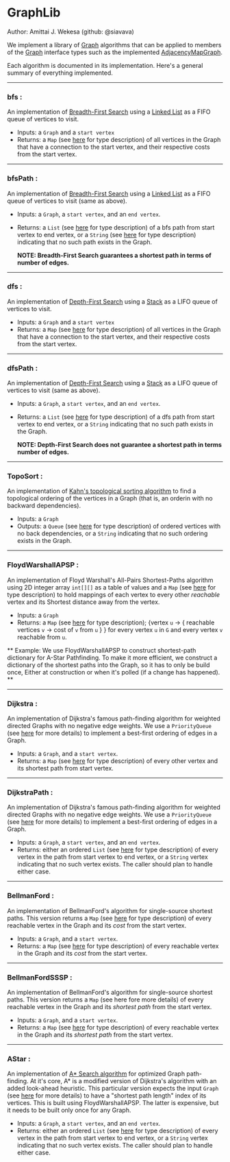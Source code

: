 # GraphLib
Author: Amittai J. Wekesa (github: @siavava)

We implement a library of [Graph](https://en.wikipedia.org/wiki/Graph_(discrete_mathematics)) 
algorithms that can be
applied to members of the [Graph](../Data%20Structures/Graph.java) interface types such
as the implemented [AdjacencyMapGraph](../Data%20Structures/AdjacencyMapGraph.java).

Each algorithm is documented in its implementation. Here's a general summary of 
everything implemented.

***

### bfs : 
An implementation of [Breadth-First Search](https://en.wikipedia.org/wiki/Breadth-first_search) using a 
[Linked List](https://docs.oracle.com/javase/7/docs/api/java/util/LinkedList.html) as a 
FIFO queue of vertices to visit. 

* Inputs: a `Graph` and a `start vertex`
* Returns: a `Map` (see [here](https://docs.oracle.com/javase/8/docs/api/java/util/Map.html)
  for type description) of all vertices
  in the Graph that have a connection to the start vertex, and their
  respective costs from the start vertex.
  
***

### bfsPath :
An implementation of [Breadth-First Search](https://en.wikipedia.org/wiki/Breadth-first_search)
using a [Linked List](https://docs.oracle.com/javase/7/docs/api/java/util/LinkedList.html) as a
FIFO queue of vertices to visit (same as above).

* Inputs: a `Graph`, a `start vertex`, and an `end vertex`.
* Returns: a `List` (see [here](https://docs.oracle.com/javase/8/docs/api/java/util/List.html) for
  type description) of a bfs path 
  from start vertex to end vertex, or a `String` (see [here](https://docs.oracle.com/en/java/javase/11/docs/api/java.base/java/lang/String.html)
  for type description) indicating that no such
  path exists in the Graph.
  
  **NOTE: Breadth-First Search guarantees a shortest path in terms
  of number of edges.**

***

### dfs :
An implementation of [Depth-First Search](https://en.wikipedia.org/wiki/Depth-first_search)
using a [Stack](https://docs.oracle.com/en/java/javase/11/docs/api/java.base/java/util/Stack.html)
as a LIFO queue of vertices to visit.

* Inputs: a `Graph` and a `start vertex`
* Returns: a `Map` (see [here](https://docs.oracle.com/javase/8/docs/api/java/util/Map.html)
  for type description) of all vertices
  in the Graph that have a connection to the start vertex, and their
  respective costs from the start vertex.

***

### dfsPath :
An implementation of [Depth-First Search](https://en.wikipedia.org/wiki/Depth-first_search)
using a [Stack](https://docs.oracle.com/en/java/javase/11/docs/api/java.base/java/util/Stack.html)
as a LIFO queue of vertices to visit (same as above).

* Inputs: a `Graph`, a `start vertex`, and an `end vertex`.
* Returns: a `List` (see [here](https://docs.oracle.com/javase/8/docs/api/java/util/List.html) for
  type description) of a dfs path
  from start vertex to end vertex, or a `String` indicating that no such 
  path exists in the Graph.
  

  **NOTE: Depth-First Search does not guarantee a shortest path
  in terms number of edges.** 
  
***

### TopoSort :
An implementation of [Kahn's topological sorting algorithm]() to find a topological
ordering of the vertices in a Graph (that is, an orderin with no backward dependencies).

* Inputs: a `Graph`
* Outputs: a `Queue` (see [here]() for type description) of ordered vertices with no
  back dependencies, or a `String` indicating that no such
  ordering exists in the Graph.
  
***

### FloydWarshallAPSP :
An implementation of Floyd Warshall's All-Pairs Shortest-Paths algorithm
using 2D integer array `int[][]` as a table of values and a `Map` (see [here](https://docs.oracle.com/en/java/javase/11/docs/api/java.base/java/util/Map.html) for type description)
to hold mappings of each vertex to every other *reachable* vertex and its Shortest
distance away from the vertex.
* Inputs: a `Graph`
* Returns: a `Map` (see [here](https://docs.oracle.com/javase/8/docs/api/java/util/Map.html)
  for type description); {vertex `u` -> { reachable vertices `v` -> cost of `v` from `u` } }
for every vertex `u` in `G` and every vertex `v` reachable from `u`.

** Example: We use FloydWarshallAPSP to construct shortest-path dictionary for A-Star Pathfinding.
To make it more efficient, we construct a dictionary of the shortest paths into the Graph, so it has to only be build once, Either
at construction or when it's polled (if a change has happened). **


***

### Dijkstra :
An implementation of Dijkstra's famous path-finding algorithm for weighted directed Graphs with no negative edge weights.
We use a `PriorityQueue` (see [here]() for more details) to implement a best-first ordering of edges in a Graph.

* Inputs: a `Graph`, and a `start vertex`.
* Returns: a `Map` (see [here](https://docs.oracle.com/javase/8/docs/api/java/util/Map.html)
  for type description) of every other vertex and its shortest path from start vertex.
 ***

### DijkstraPath :
An implementation of Dijkstra's famous path-finding algorithm for weighted directed Graphs with no negative edge weights.
We use a `PriorityQueue` (see [here]() for more details) to implement a best-first ordering of edges in a Graph.

* Inputs: a `Graph`, a `start vertex`, and an `end vertex`.
* Returns: either an ordered `List` (see [here](https://docs.oracle.com/javase/8/docs/api/java/util/List.html) for
  type description) of every vertex in the path from start vertex to end vertex, or a `String` vertex 
  indicating that no such vertex exists. The caller should plan to handle either case.
  
***

### BellmanFord :
An implementation of BellmanFord's algorithm for single-source shortest paths.
This version returns a `Map` (see [here](https://docs.oracle.com/en/java/javase/11/docs/api/java.base/java/util/Map.html) for type description) of every reachable vertex in the Graph and its *cost* from the start vertex.

* Inputs: a `Graph`, and a `start vertex`.
* Returns: a `Map` (see [here](https://docs.oracle.com/javase/8/docs/api/java/util/Map.html)
  for type description) of every reachable vertex in the Graph and its *cost* from the start vertex.

***

### BellmanFordSSSP :
An implementation of BellmanFord's algorithm for single-source shortest paths.
This version returns a `Map` (see here fore more details) of every reachable vertex in the Graph and its *shortest path* from the start vertex.

* Inputs: a `Graph`, and a `start vertex`.
* Returns: a `Map` (see [here](https://docs.oracle.com/javase/8/docs/api/java/util/Map.html)
  for type description) of every reachable vertex in the Graph and its *shortest path* from the start vertex.

***
### AStar :
An implementation of [A* Search algorithm](https://en.wikipedia.org/wiki/A*_search_algorithm) for optimized Graph path-finding. At it's core, A* is a modified version 
of Dijkstra's algorithm with an added look-ahead heuristic.
This particular version expects the input `Graph` (see [here](https://en.wikipedia.org/wiki/Graph_(discrete_mathematics)) for more details)
to have a "shortest path length" index of its vertices.
This is built using FloydWarshallAPSP. The latter is expensive, but it needs to be built only once for any Graph.

* Inputs: a `Graph`, a `start vertex`, and an `end vertex`.
* Returns: either an ordered `List` (see [here](https://docs.oracle.com/javase/8/docs/api/java/util/List.html) for
  type description) of every vertex in the path from start vertex to end vertex, or a `String` vertex
  indicating that no such vertex exists. The caller should plan to handle either case.